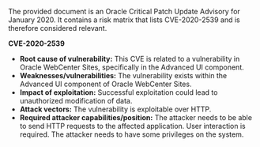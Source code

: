 The provided document is an Oracle Critical Patch Update Advisory for January 2020. It contains a risk matrix that lists CVE-2020-2539 and is therefore considered relevant.

**CVE-2020-2539**

- **Root cause of vulnerability:** This CVE is related to a vulnerability in Oracle WebCenter Sites, specifically in the Advanced UI component.
- **Weaknesses/vulnerabilities:** The vulnerability exists within the Advanced UI component of Oracle WebCenter Sites.
- **Impact of exploitation:** Successful exploitation could lead to unauthorized modification of data.
- **Attack vectors:** The vulnerability is exploitable over HTTP.
- **Required attacker capabilities/position:** The attacker needs to be able to send HTTP requests to the affected application. User interaction is required. The attacker needs to have some privileges on the system.